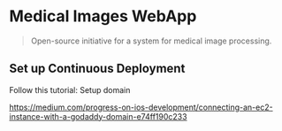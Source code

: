 # Medical Images WebApp
>Open-source initiative for a system for medical image processing.

## Set up Continuous Deployment
Follow this tutorial: Setup domain

https://medium.com/progress-on-ios-development/connecting-an-ec2-instance-with-a-godaddy-domain-e74ff190c233
